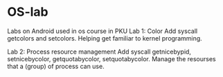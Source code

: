 # OS-lab
Labs on Android used in os course in PKU
Lab 1: Color
Add syscall getcolors and setcolors. Helping get familiar to kernel programming.

Lab 2: Process resource management
Add syscall getnicebypid, setnicebycolor, getquotabycolor, setquotabycolor. Manage the resourses that a (group) of process can use.
